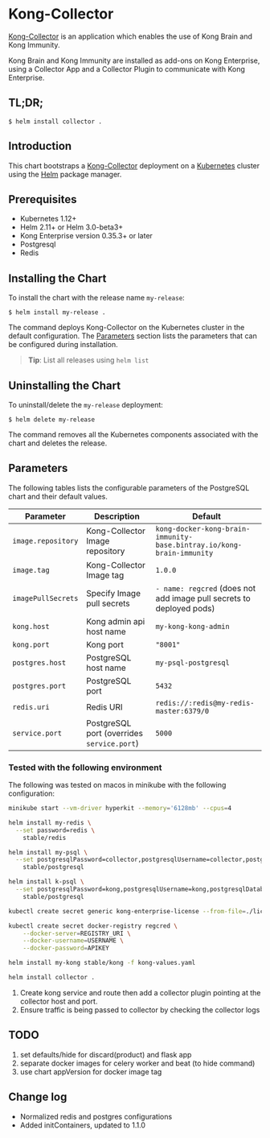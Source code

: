 # Kong-Collector

[Kong-Collector](https://konghq.com/products/kong-enterprise/kong-immunity) is an application which enables the use of Kong Brain and Kong Immunity.

Kong Brain and Kong Immunity are installed as add-ons on Kong Enterprise, using a Collector App and a Collector Plugin to communicate with Kong Enterprise.


## TL;DR;

```console
$ helm install collector .
```

## Introduction

This chart bootstraps a [Kong-Collector](https://docs.konghq.com/enterprise/1.3-x/brain-immunity/install-configure/) deployment on a [Kubernetes](http://kubernetes.io) cluster using the [Helm](https://helm.sh) package manager.


## Prerequisites

- Kubernetes 1.12+
- Helm 2.11+ or Helm 3.0-beta3+
- Kong Enterprise version 0.35.3+ or later
- Postgresql
- Redis

## Installing the Chart
To install the chart with the release name `my-release`:

```console
$ helm install my-release .
```

The command deploys Kong-Collector on the Kubernetes cluster in the default configuration. The [Parameters](#parameters) section lists the parameters that can be configured during installation.

> **Tip**: List all releases using `helm list`

## Uninstalling the Chart

To uninstall/delete the `my-release` deployment:

```console
$ helm delete my-release
```

The command removes all the Kubernetes components associated with the chart and deletes the release.

## Parameters

The following tables lists the configurable parameters of the PostgreSQL chart and their default values.

|                   Parameter                   |                                                                                Description                                                                                |                            Default                            |
|-----------------------------------------------|---------------------------------------------------------------------------------------------------------------------------------------------------------------------------|---------------------------------------------------------------|
| `image.repository`                        | Kong-Collector Image repository                                                                                                                                              | `kong-docker-kong-brain-immunity-base.bintray.io/kong-brain-immunity`                                                         |
| `image.tag`                        | Kong-Collector Image tag                                                                                                                                              | `1.0.0`                                                         |
| `imagePullSecrets`                           | Specify Image pull secrets                                                                                                                                                | `- name: regcred` (does not add image pull secrets to deployed pods)                                                         |
| `kong.host`        | Kong admin api host name                                                                                                                     | `my-kong-kong-admin`                                                         |
| `kong.port`        | Kong port                                                                                                                    | `"8001"`                                                         |
| `postgres.host`            | PostgreSQL host name                                                                              | `my-psql-postgresql`                                                         |
| `postgres.port`            | PostgreSQL port                                                                              | `5432`                                                         |
| `redis.uri`        | Redis URI                                                                                                                | `redis://:redis@my-redis-master:6379/0`                                                         |
| `service.port`               | PostgreSQL port (overrides `service.port`)                                                                                                                                | `5000`                                                         |


### Tested with the following environment

The following was tested on macos in minikube with the following configuration:
```sh
minikube start --vm-driver hyperkit --memory='6128mb' --cpus=4
```
```sh
helm install my-redis \
  --set password=redis \
    stable/redis

helm install my-psql \
  --set postgresqlPassword=collector,postgresqlUsername=collector,postgresqlDatabase=collector \
    stable/postgresql

helm install k-psql \
  --set postgresqlPassword=kong,postgresqlUsername=kong,postgresqlDatabase=kong \
    stable/postgresql

kubectl create secret generic kong-enterprise-license --from-file=./license 

kubectl create secret docker-registry regcred \
    --docker-server=REGISTRY_URI \
    --docker-username=USERNAME \
    --docker-password=APIKEY

helm install my-kong stable/kong -f kong-values.yaml

helm install collector .
```

1. Create kong service and route then add a collector plugin pointing at the collector host and port.
1. Ensure traffic is being passed to collector by checking the collector logs


## TODO

1. set defaults/hide for discard(product) and flask app
1. separate docker images for celery worker and beat (to hide command)
1. use chart appVersion for docker image tag


## Change log

- Normalized redis and postgres configurations
- Added initContainers, updated to 1.1.0